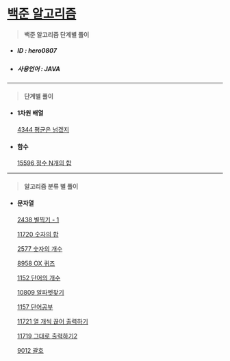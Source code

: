 # [백준 알고리즘 ](https://www.acmicpc.net/)

> #### 백준 알고리즘 단계별 풀이
>

- ##### ID : hero0807

-  ##### 사용언어 : JAVA

------



> #### 단계별 풀이
>

- #### 1차원 배열 

  [4344 평균은 넘겠지](https://github.com/her0807/TIL/blob/master/Algorithm/Baekjoon/4334.md)



- #### 함수

  [15596 정수 N개의 합](https://github.com/her0807/TIL/blob/master/Algorithm/Baekjoon/15596.md)



------



> #### 알고리즘 분류 별 풀이
>



- #### 문자열

  [2438 별찍기 - 1](https://github.com/her0807/TIL/blob/master/Algorithm/Baekjoon/2438.md)
  
  [11720 숫자의 합](https://github.com/her0807/TIL/blob/master/Algorithm/Baekjoon/11720.md)
  
  [2577 숫자의 개수](https://github.com/her0807/TIL/blob/master/Algorithm/Baekjoon/2577.md)
  
  [8958 OX 퀴즈](https://github.com/her0807/TIL/blob/master/Algorithm/Baekjoon/8958.md)
  
  [1152 단어의 개수](https://github.com/her0807/TIL/blob/master/Algorithm/Baekjoon/1152.md)
  
  [10809 알파벳찾기](https://github.com/her0807/TIL/blob/master/Algorithm/Baekjoon/10809.md)
  
  [1157 단어공부](https://github.com/her0807/TIL/blob/master/Algorithm/Baekjoon/1157.md)
  
  [11721 열 개씩 끊어 출력하기](https://github.com/her0807/TIL/blob/master/Algorithm/Baekjoon/11721.md)
  
  [11719 그대로 출력하기2 ](https://github.com/her0807/TIL/blob/master/Algorithm/Baekjoon/11719.md)
  
  [9012 괄호 ](https://github.com/her0807/TIL/blob/master/Algorithm/Baekjoon/9012.md)
  
  

